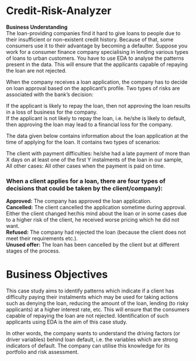 # Credit-Risk-Analyzer
**Business Understanding** <br>
The loan-providing companies find it hard to give loans to people due to their insufficient or non-existent credit history. Because of that, some consumers use it to their advantage by becoming a defaulter. Suppose you work for a consumer finance company specialising in lending various types of loans to urban customers. You have to use EDA to analyse the patterns present in the data. This will ensure that the applicants capable of repaying the loan are not rejected.

 

When the company receives a loan application, the company has to decide on loan approval based on the applicant’s profile. Two types of risks are associated with the bank’s decision: <br>

If the applicant is likely to repay the loan, then not approving the loan results in a loss of business for the company. <br>
If the applicant is not likely to repay the loan, i.e. he/she is likely to default, then approving the loan may lead to a financial loss for the company. <br>
 

The data given below contains information about the loan application at the time of applying for the loan. It contains two types of scenarios: <br>

The client with payment difficulties: he/she had a late payment of more than X days on at least one of the first Y instalments of the loan in our sample, <br>
All other cases: All other cases when the payment is paid on time. <br>
 

 

### When a client applies for a loan, there are four types of decisions that could be taken by the client/company): ###

**Approved:** The company has approved the loan application. <br>
**Cancelled:**  The client cancelled the application sometime during approval. Either the client changed her/his mind about the loan or in some cases due to a higher risk of the client, he received worse pricing which he did not want. <br>
**Refused:** The company had rejected the loan (because the client does not meet their requirements etc.). <br>
**Unused offer:** The loan has been cancelled by the client but at different stages of the process. <br>
 



# Business Objectives #
This case study aims to identify patterns which indicate if a client has difficulty paying their instalments which may be used for taking actions such as denying the loan, reducing the amount of the loan, lending (to risky applicants) at a higher interest rate, etc. This will ensure that the consumers capable of repaying the loan are not rejected. Identification of such applicants using EDA is the aim of this case study.

 

In other words, the company wants to understand the driving factors (or driver variables) behind loan default, i.e. the variables which are strong indicators of default.  The company can utilise this knowledge for its portfolio and risk assessment.


